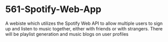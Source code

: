 # 561-Spotify-Web-App
A webiste which utilizes the Spotify Web API to allow multiple users to sign up and listen to music together, either with friends or with strangers. There will be playlist generation and music blogs on user profiles
